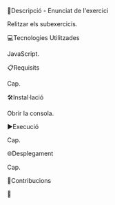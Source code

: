 📄Descripció - Enunciat de l'exercici

Relitzar els subexercicis.


💻Tecnologies Utilitzades

JavaScript.

📋Requisits

Cap.

🛠️Instal·lació

Obrir la consola.

▶️Execució

Cap.

🌐Desplegament

Cap.

🤝Contribucions

🤷
